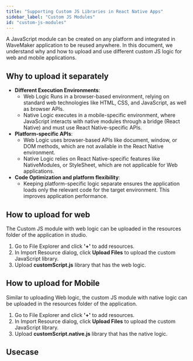 ```yaml
---
title: "Supporting Custom JS Libraries in React Native Apps"
sidebar_label: "Custom JS Modules"
id: "custom-js-modules"
---
```


A JavaScript module can be created on any platform and integrated in WaveMaker application to be reused anywhere. In this document, we understand why and how to upload and use different custom JS logic for web and mobile applications.

## Why to upload it separately

- **Different Execution Environments**: 
  - Web Logic Runs in a browser-based environment, relying on standard web technologies like HTML, CSS, and JavaScript, as well as browser APIs.
  - Native Logic executes in a mobile-specific environment, where JavaScript interacts with native modules through a bridge (React Native) and must use React Native-specific APIs.
- **Platform-specific APIs**:
  - Web Logic uses browser-based APIs like document, window, or DOM methods, which are not available in the React Native environment.
  - Native Logic relies on React Native-specific features like NativeModules, or StyleSheet, which are not applicable for Web applications.
- **Code Optimization and platform flexibility**: 
  - Keeping platform-specific logic separate ensures the application loads only the relevant code for the target environment. This improves application performance.

## How to upload for web

The Custom JS module with web logic can be uploaded in the resources folder of the application in studio.

1. Go to File Explorer and click **'+'** to add resources.
2. In Import Resource dialog, click **Upload Files** to upload the custom JavaScript library.
3. Upload **customScript.js** library that has the web logic.

## How to upload for Mobile

Similar to uploading Web logic, the custom JS module with native logic can be uploaded in the resources folder of the application.

1. Go to File Explorer and click **'+'** to add resources.
2. In Import Resource dialog, click **Upload Files** to upload the custom JavaScript library.
3. Upload **customScript.native.js** library that has the native logic.

## Usecase































